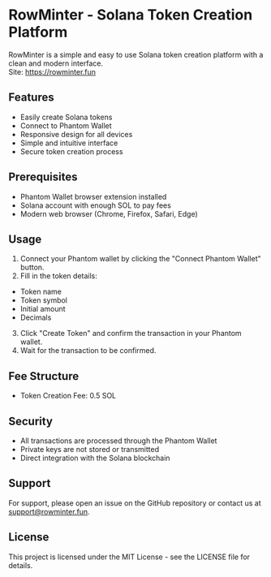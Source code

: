 # RowMinter - Solana Token Creation Platform

RowMinter is a simple and easy to use Solana token creation platform with a clean and modern interface.<br>
Site: https://rowminter.fun

## Features

- Easily create Solana tokens
- Connect to Phantom Wallet
- Responsive design for all devices
- Simple and intuitive interface
- Secure token creation process

## Prerequisites

- Phantom Wallet browser extension installed
- Solana account with enough SOL to pay fees
- Modern web browser (Chrome, Firefox, Safari, Edge)

## Usage

1. Connect your Phantom wallet by clicking the "Connect Phantom Wallet" button.
2. Fill in the token details:
- Token name
- Token symbol
- Initial amount
- Decimals
3. Click "Create Token" and confirm the transaction in your Phantom wallet.
4. Wait for the transaction to be confirmed.

## Fee Structure

- Token Creation Fee: 0.5 SOL

## Security

- All transactions are processed through the Phantom Wallet
- Private keys are not stored or transmitted
- Direct integration with the Solana blockchain

## Support

For support, please open an issue on the GitHub repository or contact us at support@rowminter.fun.

## License

This project is licensed under the MIT License - see the LICENSE file for details.
